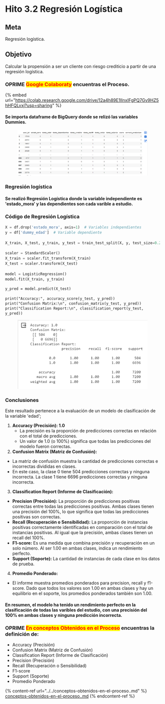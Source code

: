 # Hito 3.2 Regresión Logística

## Meta

Regresión logística.

## Objetivo

Calcular la propensión a ser un cliente con riesgo crediticio a partir de una regresión logística.

### OPRIME <mark style="color:red;">Google Colaboraty</mark> encuentras el Proceso.

{% embed url="https://colab.research.google.com/drive/12a4h89E1lInxIFgPQ7Gv9HZ5hHFQLvxj?usp=sharing" %}

#### Se importa dataframe de BigQuery donde se relizó las variables Dummies.

<figure><img src="../../.gitbook/assets/image (180).png" alt=""><figcaption></figcaption></figure>

### Regresión logística

#### Se realizó Regresión Logística donde la variable independiente es 'estado\_mora' y las dependientes son cada varible a estudio.

### Código de Regresión Logística



```python
X = df.drop('estado_mora', axis=1)  # Variables independientes
y = df['dummy_edad']  # Variable dependiente

X_train, X_test, y_train, y_test = train_test_split(X, y, test_size=0.2, random_state=42)

scaler = StandardScaler()
X_train = scaler.fit_transform(X_train)
X_test = scaler.transform(X_test)

model = LogisticRegression()
model.fit(X_train, y_train)
```

```notebook-python
y_pred = model.predict(X_test)

print("Accuracy:", accuracy_score(y_test, y_pred))
print("Confusion Matrix:\n", confusion_matrix(y_test, y_pred))
print("Classification Report:\n", classification_report(y_test, y_pred))
```

<figure><img src="../../.gitbook/assets/image (181).png" alt=""><figcaption></figcaption></figure>

### Conclusiones

Este resultado pertenece a la evaluación de un modelo de clasificación de la variable 'edad';

1. **Accuracy (Precisión): 1.0**
   * La precisión es la proporción de predicciones correctas en relación con el total de predicciones.
   * Un valor de 1.0 (o 100%) significa que todas las predicciones del modelo fueron correctas.
2. **Confusion Matrix (Matriz de Confusión):**

* La matriz de confusión muestra la cantidad de predicciones correctas e incorrectas divididas en clases.
* En este caso, la clase 0 tiene 504 predicciones correctas y ninguna incorrecta. La clase 1 tiene 6696 predicciones correctas y ninguna incorrecta.

3. **Classification Report (Informe de Clasificación):**

* **Precision (Precisión):** La proporción de predicciones positivas correctas entre todas las predicciones positivas. Ambas clases tienen una precisión del 100%, lo que significa que todas las predicciones positivas son correctas.
* **Recall (Recuperación o Sensibilidad):** La proporción de instancias positivas correctamente identificadas en comparación con el total de instancias positivas. Al igual que la precisión, ambas clases tienen un recall del 100%.
* **F1-score:** Es una medida que combina precisión y recuperación en un solo número. Al ser 1.00 en ambas clases, indica un rendimiento perfecto.
* **Support (Soporte):** La cantidad de instancias de cada clase en los datos de prueba.

4. **Promedio Ponderado:**

* El informe muestra promedios ponderados para precision, recall y f1-score. Dado que todos los valores son 1.00 en ambas clases y hay un equilibrio en el soporte, los promedios ponderados también son 1.00.

#### En resumen, el modelo ha tenido un rendimiento perfecto en la clasificación de todas las varibles del estudio, con una precisión del 100% en ambas clases y ninguna predicción incorrecta.



### OPRIME <mark style="color:red;">En conceptos Obtenidos en el Proceso</mark> encuentras la definición de:

* Accuracy (Precisión)
* Confusion Matrix (Matriz de Confusión)
* Classification Report (Informe de Clasificación)
* Precision (Precisión)
* Recall (Recuperación o Sensibilidad)
* F1-score
* Support (Soporte)
* Promedio Ponderado



{% content-ref url="../../conceptos-obtenidos-en-el-proceso..md" %}
[conceptos-obtenidos-en-el-proceso..md](../../conceptos-obtenidos-en-el-proceso..md)
{% endcontent-ref %}

